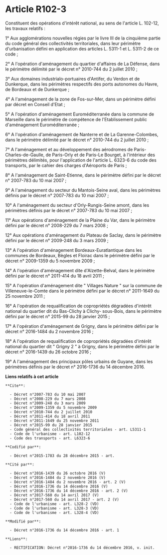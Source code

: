 # Article R102-3

Constituent des opérations d'intérêt national, au sens de l'article L. 102-12, les travaux relatifs : 

1° Aux agglomérations nouvelles régies par le livre III de la cinquième partie du code général des collectivités
territoriales, dans leur périmètre d'urbanisation défini en application des articles L. 5311-1 et L. 5311-2 de ce code ; 

2° A l'opération d'aménagement du quartier d'affaires de La Défense, dans le périmètre délimité par le décret n° 2010-744 du
2 juillet 2010 ; 

3° Aux domaines industrialo-portuaires d'Antifer, du Verdon et de Dunkerque, dans les périmètres respectifs des ports
autonomes du Havre, de Bordeaux et de Dunkerque ; 

4° A l'aménagement de la zone de Fos-sur-Mer, dans un périmètre défini par décret en Conseil d'Etat ; 

5° A l'opération d'aménagement Euroméditerranée dans la commune de Marseille dans le périmètre de compétence de
l'Etablissement public d'aménagement Euroméditerranée ; 

6° A l'opération d'aménagement de Nanterre et de La Garenne-Colombes, dans le périmètre délimité par le décret n° 2010-744 du
2 juillet 2010 ; 

7° A l'aménagement et au développement des aérodromes de Paris-Charles-de-Gaulle, de Paris-Orly et de Paris-Le Bourget, à
l'intérieur des périmètres délimités, pour l'application de l'article L. 6323-6 du code des transports, par le cahier des
charges d'Aéroports de Paris ; 

8° A l'aménagement de Saint-Etienne, dans le périmètre défini par le décret n° 2007-783 du 10 mai 2007 ; 

9° A l'aménagement du secteur du Mantois-Seine aval, dans les périmètres définis par le décret n° 2007-783 du 10 mai 2007 ; 

10° A l'aménagement du secteur d'Orly-Rungis-Seine amont, dans les périmètres définis par le décret n° 2007-783 du 10 mai
2007 ; 

11° Aux opérations d'aménagement de la Plaine du Var, dans le périmètre défini par le décret n° 2008-229 du 7 mars 2008 ; 

12° Aux opérations d'aménagement du Plateau de Saclay, dans le périmètre défini par le décret n° 2009-248 du 3 mars 2009 ; 

13° A l'opération d'aménagement Bordeaux-Euratlantique dans les communes de Bordeaux, Bègles et Floirac dans le périmètre
défini par le décret n° 2009-1359 du 5 novembre 2009 ; 

14° A l'opération d'aménagement dite d'Alzette-Belval, dans le périmètre défini par le décret n° 2011-414 du 18 avril 2011 ; 

15° A l'opération d'aménagement dite " Villages Nature " sur la commune de Villeneuve-le-Comte dans le périmètre défini par
le décret n° 2011-1649 du 25 novembre 2011 ; 

16° A l'opération de requalification de copropriétés dégradées d'intérêt national du quartier dit du Bas-Clichy à Clichy-
sous-Bois, dans le périmètre défini par le décret n° 2015-99 du 28 janvier 2015 ; 

17° A l'opération d'aménagement de Grigny, dans le périmètre défini par le décret n° 2016-1484 du 2 novembre 2016 ; 

18° A l'opération de requalification de copropriétés dégradées d'intérêt national du quartier dit " Grigny 2 " à Grigny, dans
le périmètre défini par le décret n° 2016-1439 du 26 octobre 2016 ; 

19° A l'aménagement des principaux pôles urbains de Guyane, dans les périmètres définis par le décret n° 2016-1736 du 14
décembre 2016.

**Liens relatifs à cet article**

	**Cite**:

	  - Décret n°2007-783 du 10 mai 2007
	  - Décret n°2008-229 du 7 mars 2008
	  - Décret n°2009-248 du 3 mars 2009
	  - Décret n°2009-1359 du 5 novembre 2009
	  - Décret n°2010-744 du 2 juillet 2010
	  - Décret n°2011-414 du 18 avril 2011
	  - Décret n°2011-1649 du 25 novembre 2011
	  - Décret n°2015-99 du 28 janvier 2015
	  - Code général des collectivités territoriales - art. L5311-1
	  - Code de l'urbanisme - art. L102-12
	  - Code des transports - art. L6323-6

	**Codifié par**:

	  - Décret n°2015-1783 du 28 décembre 2015 - art.

	**Cité par**:

	  - Décret n°2016-1439 du 26 octobre 2016 (V)
	  - Décret n°2016-1484 du 2 novembre 2016 (V)
	  - Décret n°2016-1484 du 2 novembre 2016 - art. 2 (V)
	  - Décret n°2016-1736 du 14 décembre 2016 (V)
	  - Décret n°2016-1736 du 14 décembre 2016 - art. 2 (V)
	  - Décret n°2017-560 du 14 avril 2017 (V)
	  - Décret n°2017-560 du 14 avril 2017 - art. 2 (V)
	  - Code de l'urbanisme - art. L328-2 (VD)
	  - Code de l'urbanisme - art. L328-3 (VD)
	  - Code de l'urbanisme - art. L328-4 (VD)

	**Modifié par**:

	  - Décret n°2016-1736 du 14 décembre 2016 - art. 1

	**Liens**:

	  - RECTIFICATION: Décret n°2016-1736 du 14 décembre 2016, v. init.
